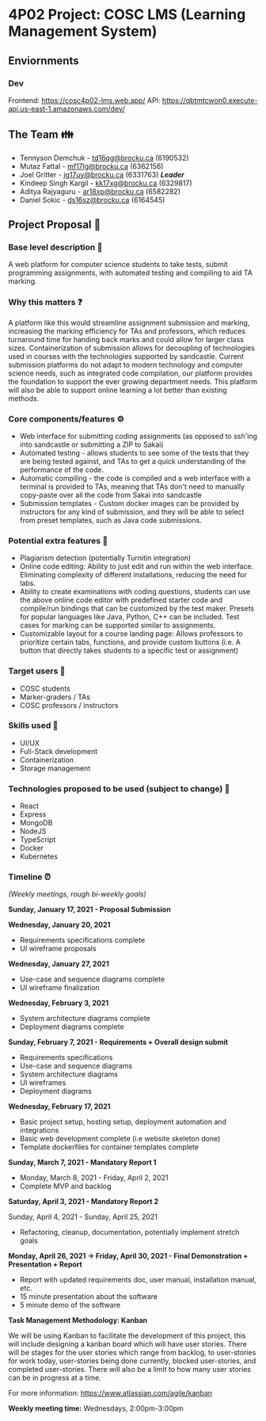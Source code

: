 # 4P02 Project: COSC LMS (Learning Management System)

## Enviornments

### Dev

Frontend: https://cosc4p02-lms.web.app/
API: https://qbtmtcwon0.execute-api.us-east-1.amazonaws.com/dev/

## The Team :family:

- Tennyson Demchuk - td16qg@brocku.ca (6190532)
- Mutaz Fattal - mf17lg@brocku.ca (6362156)
- Joel Gritter - jg17uy@brocku.ca (6331763) **_Leader_**
- Kindeep Singh Kargil - kk17xg@brocku.ca (6329817)
- Aditya Rajyaguru - ar18xp@brocku.ca (6582282)
- Daniel Sokic - ds16sz@brocku.ca (6164545)

## Project Proposal :ring:

### Base level description :thought_balloon:

A web platform for computer science students to take tests, submit programming assignments, with automated testing and compiling to aid TA marking.

### Why this matters :question:

A platform like this would streamline assignment submission and marking, increasing the marking efficiency for TAs and professors, which reduces turnaround time for handing back marks and could allow for larger class sizes. Containerization of submission allows for decoupling of technologies used in courses with the technologies supported by sandcastle. Current submission platforms do not adapt to modern technology and computer science needs, such as integrated code compilation, our platform provides the foundation to support the ever growing department needs. This platform will also be able to support online learning a lot better than existing methods.

### Core components/features :gear:

- Web interface for submitting coding assignments (as opposed to ssh'ing into sandcastle or submitting a ZIP to Sakai)
- Automated testing - allows students to see some of the tests that they are being tested against, and TAs to get a quick understanding of the performance of the code.
- Automatic compiling - the code is compiled and a web interface with a terminal is provided to TAs, meaning that TAs don't need to manually copy-paste over all the code from Sakai into sandcastle
- Submission templates - Custom docker images can be provided by instructors for any kind of submission, and they will be able to select from preset templates, such as Java code submissions.

### Potential extra features :gift:

- Plagiarism detection (potentially Turnitin integration)
- Online code editing: Ability to just edit and run within the web interface. Eliminating complexity of different installations, reducing the need for labs.
- Ability to create examinations with coding questions, students can use the above online code editor with predefined starter code and compile/run bindings that can be customized by the test maker. Presets for popular languages like Java, Python, C++ can be included. Test cases for marking can be supported similar to assignments.
- Customizable layout for a course landing page: Allows professors to prioritize certain tabs, functions, and provide custom buttons (i.e. A button that directly takes students to a specific test or assignment)

### Target users :man:

- COSC students
- Marker-graders / TAs
- COSC professors / instructors

### Skills used :hammer:

- UI/UX
- Full-Stack development
- Containerization
- Storage management

### Technologies proposed to be used (subject to change) :iphone:

- React
- Express
- MongoDB
- NodeJS
- TypeScript
- Docker
- Kubernetes

### Timeline :alarm_clock:

_(Weekly meetings, rough bi-weekly goals)_

**Sunday, January 17, 2021 - Proposal Submission**

**Wednesday, January 20, 2021**

- Requirements specifications complete
- UI wireframe proposals

**Wednesday, January 27, 2021**

- Use-case and sequence diagrams complete
- UI wireframe finalization

**Wednesday, February 3, 2021**

- System architecture diagrams complete
- Deployment diagrams complete

**Sunday, February 7, 2021 - Requirements + Overall design submit**

- Requirements specifications
- Use-case and sequence diagrams
- System architecture diagrams
- UI wireframes
- Deployment diagrams

**Wednesday, February 17, 2021**

- Basic project setup, hosting setup, deployment automation and integrations
- Basic web development complete (i.e website skeleton done)
- Template dockerfiles for container templates complete

**Sunday, March 7, 2021 - Mandatory Report 1**

- Monday, March 8, 2021 - Friday, April 2, 2021
- Complete MVP and backlog

**Saturday, April 3, 2021 - Mandatory Report 2**

Sunday, April 4, 2021 - Sunday, April 25, 2021

- Refactoring, cleanup, documentation, potentially implement stretch goals

**Monday, April 26, 2021 -> Friday, April 30, 2021 - Final Demonstration + Presentation + Report**

- Report with updated requirements doc, user manual, installation manual, etc.
- 15 minute presentation about the software
- 5 minute demo of the software

**Task Management Methodology: Kanban**

We will be using Kanban to facilitate the development of this project, this will include designing a kanban board which will have user stories. There will be stages for the user stories which range from backlog, to user-stories for work today, user-stories being done currently, blocked user-stories, and completed user-stories. There will also be a limit to how many user stories can be in progress at a time.

For more information: https://www.atlassian.com/agile/kanban

**Weekly meeting time:** Wednesdays, 2:00pm-3:00pm
